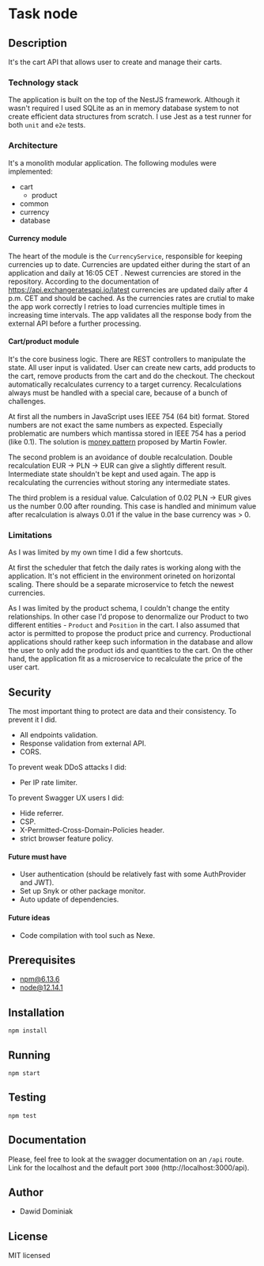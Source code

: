 # Task node

## Description

It's the cart API that allows user to create and manage their carts.

### Technology stack

The application is built on the top of the NestJS framework.
Although it wasn't required I used SQLite as an in memory database system
to not create efficient data structures from scratch.
I use Jest as a test runner for both `unit` and `e2e` tests.

### Architecture

It's a monolith modular application.
The following modules were implemented:

- cart
  - product
- common
- currency
- database

#### Currency module
The heart of the module is the `CurrencyService`, responsible for keeping currencies up to date. Currencies are updated either during the start of an application and daily at 16:05 CET . Newest currencies are stored in the repository. According to the documentation of https://api.exchangeratesapi.io/latest currencies are updated daily after 4 p.m. CET and should be cached. As the currencies rates are crutial to make the app work correctly I retries to load currencies multiple times in increasing time intervals. The app validates all the response body from the external API before a further processing.

#### Cart/product module

It's the core business logic. There are REST controllers to manipulate the state. All user input is validated. User can create new carts, add products to the cart, remove products from the cart and do the checkout. The checkout automatically recalculates currency to a target currency. Recalculations always must be handled with a special care, because of a bunch of challenges.

At first all the numbers in JavaScript uses IEEE 754 (64 bit) format. Stored numbers are not exact the same numbers as expected. Especially problematic are numbers which mantissa stored in IEEE 754 has a period (like 0.1). The solution is [money pattern](https://www.martinfowler.com/eaaCatalog/money.html) proposed by Martin Fowler.

The second problem is an avoidance of double recalculation. Double recalculation EUR -> PLN -> EUR can give a slightly different result. Intermediate state shouldn't be kept and used again. The app is recalculating the currencies without storing any intermediate states.

The third problem is a residual value. Calculation of 0.02 PLN -> EUR gives us the number 0.00 after rounding. This case is handled and minimum value after recalculation is always 0.01 if the value in the base currency was > 0.

### Limitations
As I was limited by my own time I did a few shortcuts.

At first the scheduler that fetch the daily rates is working along with the application.
It's not efficient in the environment orineted on horizontal scaling.
There should be a separate microservice to fetch the newest currencies.

As I was limited by the product schema, I couldn't change the entity relationships. In other case I'd propose to denormalize our Product to two different entities - `Product` and `Position` in the cart. I also assumed that actor is permitted to propose the product price and currency. Productional applications should rather keep such information in the database and allow the user to only add the product ids and quantities to the cart. On the other hand, the application fit as a microservice to recalculate the price of the user cart.

## Security

The most important thing to protect are data and their consistency. To prevent it I did.

- All endpoints validation.
- Response validation from external API.
- CORS.

To prevent weak DDoS attacks I did:
- Per IP rate limiter.

To prevent Swagger UX users I did:
- Hide referrer.
- CSP.
- X-Permitted-Cross-Domain-Policies header.
- strict browser feature policy.

#### Future must have
- User authentication (should be relatively fast with some AuthProvider and JWT).
- Set up Snyk or other package monitor.
- Auto update of dependencies.

#### Future ideas
- Code compilation with tool such as Nexe.

## Prerequisites

- npm@6.13.6
- node@12.14.1

## Installation

```
npm install
```

## Running
```
npm start
```

## Testing

```
npm test
```

## Documentation

Please, feel free to look at the swagger documentation on an `/api` route.
Link for the localhost and the default port `3000` (http://localhost:3000/api).

## Author

- Dawid Dominiak

## License
MIT licensed
